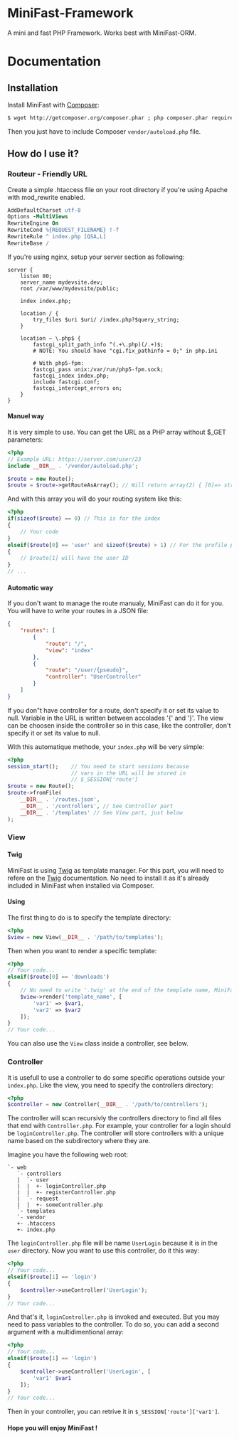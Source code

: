 # MiniFast-Framework
A mini and fast PHP Framework. Works best with MiniFast-ORM.

# Documentation

## Installation

Install MiniFast with [Composer](https://getcomposer.org/):
```sh
$ wget http://getcomposer.org/composer.phar ; php composer.phar require itechcydia/minifast ^1
```

Then you just have to include Composer `vendor/autoload.php` file.

## How do I use it?

### Routeur - Friendly URL

Create a simple .htaccess file on your root directory if you're using Apache with mod_rewrite enabled.
```apache
AddDefaultCharset utf-8
Options -MultiViews
RewriteEngine On
RewriteCond %{REQUEST_FILENAME} !-f
RewriteRule ^ index.php [QSA,L]
RewriteBase /
```

If you're using nginx, setup your server section as following:
```nginx
server {
	listen 80;
	server_name mydevsite.dev;
	root /var/www/mydevsite/public;

	index index.php;

	location / {
		try_files $uri $uri/ /index.php?$query_string;
	}

	location ~ \.php$ {
		fastcgi_split_path_info ^(.+\.php)(/.+)$;
		# NOTE: You should have "cgi.fix_pathinfo = 0;" in php.ini

		# With php5-fpm:
		fastcgi_pass unix:/var/run/php5-fpm.sock;
		fastcgi_index index.php;
		include fastcgi.conf;
		fastcgi_intercept_errors on;
	}
}
```

#### Manuel way
It is very simple to use. You can get the URL as a PHP array without $_GET parameters:
```php
<?php
// Example URL: https://server.com/user/23
include __DIR__ . '/vendor/autoload.php';

$route = new Route();
$route = $route->getRouteAsArray(); // Will return array(2) { [0]=> string(4) "user", [1]=> string(2) "23" }
```

And with this array you will do your routing system like this:
```php
<?php
if(sizeof($route) == 0) // This is for the index
{
    // Your code
}
elseif($route[0] == 'user' and sizeof($route) > 1) // For the profile page
{
    // $route[1] will have the user ID
}
// ...
```

#### Automatic way
If you don't want to manage the route manualy, MiniFast can do it for you. You will have to write your routes in a JSON file:
```json
{
    "routes": [
        {
            "route": "/",
            "view": "index"
        },
        {
            "route": "/user/{pseudo}",
            "controller": "UserController"
        }
    ]
}
```
If you don"t have controller for a route, don't specify it or set its value to null.
Variable in the URL is written between accolades '{' and '}'.
The view can be choosen inside the controller so in this case, like the controller, don't specify it or set its value to null.

With this automatique methode, your `index.php` will be very simple:
```php
<?php
session_start();    // You need to start sessions because
                    // vars in the URL will be stored in
                    // $_SESSION['route']
$route = new Route();
$route->fromFile(
    __DIR__ . '/routes.json',
    __DIR__ . '/controllers', // See Controller part
    __DIR__ . '/templates' // See View part, just below
);
```

### View

#### Twig

MiniFast is using [Twig](https://twig.symfony.com/doc/2.x/) as template manager.
For this part, you will need to refere on the [Twig](https://twig.symfony.com/doc/2.x/) documentation. No need to install it as it's already included in MiniFast when installed via Composer.

#### Using

The first thing to do is to specify the template directory:
```php
<?php
$view = new View(__DIR__ . '/path/to/templates');
```

Then when you want to render a specific template:
```php
<?php
// Your code...
elseif($route[0] == 'downloads')
{
    // No need to write '.twig' at the end of the template name, MiniFast do it for you
    $view->render('template_name', [
        'var1' => $var1,
        'var2' => $var2
    ]);
}
// Your code...
```

You can also use the `View` class inside a controller, see below.

### Controller

It is usefull to use a controller to do some specific operations outside your `index.php`. Like the view, you need to specify the controllers directory:
```php
<?php
$controller = new Controller(__DIR__ . '/path/to/controllers');
```

The controller will scan recursivly the controllers directory to find all files that end with `Controller.php`. For example, your controller for a login should be `loginController.php`. The controller will store controllers with a unique name based on the subdirectory where they are. 

Imagine you have the following web root:
```text
`- web
   `- controllers
   |  `- user
   |  |  +- loginController.php
   |  |  +- registerController.php
   |  `- request
   |  |  +- someController.php
   `- templates
   `- vendor
   +- .htaccess
   +- index.php
```

The `loginController.php` file will be name `UserLogin` because it is in the `user` directory.
Now you want to use this controller, do it this way:
```php
<?php
// Your code...
elseif($route[1] == 'login')
{
    $controller->useController('UserLogin');
}
// Your code...
```

And that's it, `loginController.php` is invoked and executed. But you may need to pass variables to the controller. To do so, you can add a second argument with a multidimentional array:
```php
<?php
// Your code...
elseif($route[1] == 'login')
{
    $controller->useController('UserLogin', [
        'var1' $var1
    ]);
}
// Your code...
```

Then in your controller, you can retrive it in `$_SESSION['route']['var1']`.

#### Hope you will enjoy MiniFast !
